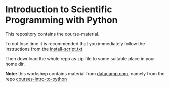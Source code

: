# Introduction to Scientific Programming with Python
This repository contains the course-material.

To not lose time it is recommended that you immediately follow the instructions
from the [install-script.txt](https://github.com/cknoll/python-ws/blob/master/install-script.txt).

Then download the whole repo as zip file to some suitable place in your home dir.

**Note:** this workshop contains material from [datacamp.com](https://www.datacamp.com/courses/intro-to-python-for-data-science), namely from the repo [courses-intro-to-python](https://github.com/datacamp/courses-intro-to-python/tree/master/slides)
